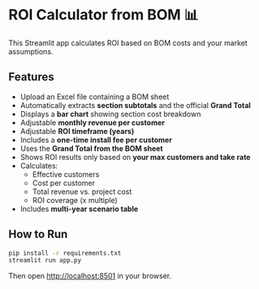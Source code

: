 # ROI Calculator from BOM 📊

This Streamlit app calculates ROI based on BOM costs and your market assumptions.

## Features
- Upload an Excel file containing a BOM sheet
- Automatically extracts **section subtotals** and the official **Grand Total**
- Displays a **bar chart** showing section cost breakdown
- Adjustable **monthly revenue per customer**
- Adjustable **ROI timeframe (years)**
- Includes a **one-time install fee per customer**
- Uses the **Grand Total from the BOM sheet**
- Shows ROI results only based on **your max customers and take rate**
- Calculates:
  - Effective customers
  - Cost per customer
  - Total revenue vs. project cost
  - ROI coverage (x multiple)
- Includes **multi-year scenario table**

## How to Run
```bash
pip install -r requirements.txt
streamlit run app.py
```

Then open [http://localhost:8501](http://localhost:8501) in your browser.

